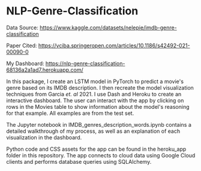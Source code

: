 # NLP-Genre-Classification

Data Source: https://www.kaggle.com/datasets/nelepie/imdb-genre-classification

Paper Cited: https://vciba.springeropen.com/articles/10.1186/s42492-021-00090-0

My Dashboard: https://nlp-genre-classification-68136a2a1ad7.herokuapp.com/


In this package, I create an LSTM model in PyTorch to predict a movie's genre based on its IMDB description. I then recreate the model visualization techniques from Garcia *et. al* 2021. I use Dash and Heroku to create an interactive dashboard. The user can interact with the app by clicking on rows in the Movies table to show information about the model's reasoning for that example. All examples are from the test set.

The Jupyter notebook in IMDB_genres_description_words.ipynb contains a detailed walkthrough of my process, as well as an explanation of each visualization in the dashboard.

Python code and CSS assets for the app can be found in the heroku_app folder in this repository. The app connects to cloud data using Google Cloud clients and performs database queries using SQLAlchemy.
